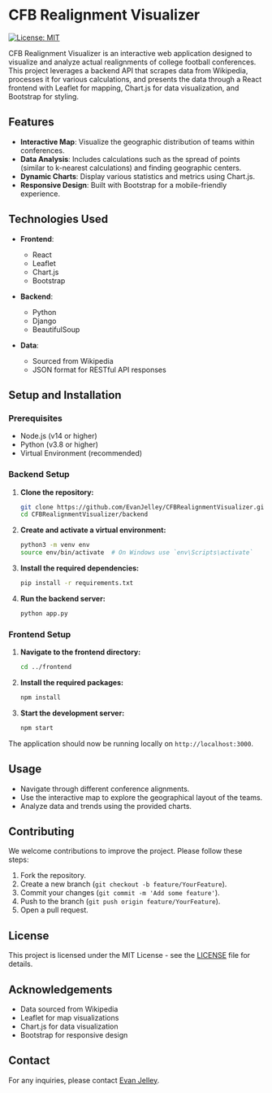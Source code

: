 
# CFB Realignment Visualizer

[![License: MIT](https://img.shields.io/badge/License-MIT-yellow.svg)](https://opensource.org/licenses/MIT)

CFB Realignment Visualizer is an interactive web application designed to visualize and analyze actual realignments of college football conferences. This project leverages a backend API that scrapes data from Wikipedia, processes it for various calculations, and presents the data through a React frontend with Leaflet for mapping, Chart.js for data visualization, and Bootstrap for styling.


## Features

- **Interactive Map**: Visualize the geographic distribution of teams within conferences.
- **Data Analysis**: Includes calculations such as the spread of points (similar to k-nearest calculations) and finding geographic centers.
- **Dynamic Charts**: Display various statistics and metrics using Chart.js.
- **Responsive Design**: Built with Bootstrap for a mobile-friendly experience.

## Technologies Used

- **Frontend**:
  - React
  - Leaflet
  - Chart.js
  - Bootstrap

- **Backend**:
  - Python
  - Django
  - BeautifulSoup

- **Data**:
  - Sourced from Wikipedia
  - JSON format for RESTful API responses

## Setup and Installation

### Prerequisites

- Node.js (v14 or higher)
- Python (v3.8 or higher)
- Virtual Environment (recommended)

### Backend Setup

1. **Clone the repository:**

   ```bash
   git clone https://github.com/EvanJelley/CFBRealignmentVisualizer.git
   cd CFBRealignmentVisualizer/backend
   ```

2. **Create and activate a virtual environment:**

   ```bash
   python3 -m venv env
   source env/bin/activate  # On Windows use `env\Scripts\activate`
   ```

3. **Install the required dependencies:**

   ```bash
   pip install -r requirements.txt
   ```

4. **Run the backend server:**

   ```bash
   python app.py
   ```

### Frontend Setup

1. **Navigate to the frontend directory:**

   ```bash
   cd ../frontend
   ```

2. **Install the required packages:**

   ```bash
   npm install
   ```

3. **Start the development server:**

   ```bash
   npm start
   ```

The application should now be running locally on `http://localhost:3000`.

## Usage

- Navigate through different conference alignments.
- Use the interactive map to explore the geographical layout of the teams.
- Analyze data and trends using the provided charts.

## Contributing

We welcome contributions to improve the project. Please follow these steps:

1. Fork the repository.
2. Create a new branch (`git checkout -b feature/YourFeature`).
3. Commit your changes (`git commit -m 'Add some feature'`).
4. Push to the branch (`git push origin feature/YourFeature`).
5. Open a pull request.

## License

This project is licensed under the MIT License - see the [LICENSE](LICENSE) file for details.

## Acknowledgements

- Data sourced from Wikipedia
- Leaflet for map visualizations
- Chart.js for data visualization
- Bootstrap for responsive design

## Contact

For any inquiries, please contact [Evan Jelley](mailto:evanjelley@gmail.com).
